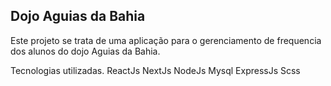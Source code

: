 ## Dojo Aguias da Bahia

Este projeto se trata de uma aplicação para o gerenciamento de frequencia dos alunos do dojo Aguias da Bahia.

Tecnologias utilizadas.
ReactJs
NextJs
NodeJs
Mysql
ExpressJs
Scss
